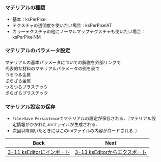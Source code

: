 ### マテリアルの種類
- 基本：ksPerPixel  
- テクスチャの透明度を使いたい場合：ksPerPixelAT  
- カラーテクスチャの他にノーマルマップテクスチャも使いたい場合：ksPerPixelNM  

### マテリアルのパラメータ設定
マテリアルの基本パラメータについての解説を外部リンクで  
代表的な材料のマテリアルパラメータの例を表で  
つるつる金属  
ざらざら金属  
つるつるプラスチック  
ざらざらプラスチック  

### マテリアル設定の保存
- `File`>`Save Persistence`でマテリアルの設定が保存される．（マテリアル設定情報がかかれた.iniファイルが生成される．
- 次回以降開いたときにはこのiniファイルの内容がロードされる．）

| Back | Next |
|:---:|:---:|
| [3-11 ksEditorにインポート](https://github.com/JSAE-ARCHIVES/MOD-Tutorial/blob/main/3%E7%AB%A0%203D%E3%83%A2%E3%83%87%E3%83%AB%E3%81%AE%E4%BD%9C%E6%88%90/3-11%20ksEditor%E3%81%AB%E3%82%A4%E3%83%B3%E3%83%9D%E3%83%BC%E3%83%88.md) | [3-13 ksEditorからエクスポート](https://github.com/JSAE-ARCHIVES/MOD-Tutorial/blob/main/3%E7%AB%A0%203D%E3%83%A2%E3%83%87%E3%83%AB%E3%81%AE%E4%BD%9C%E6%88%90/3-13%20ksEditor%E3%81%8B%E3%82%89%E3%82%A8%E3%82%AF%E3%82%B9%E3%83%9D%E3%83%BC%E3%83%88.md) |
